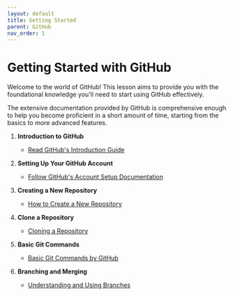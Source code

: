 ```yaml
---
layout: default
title: Getting Started
parent: GitHub
nav_order: 1
---
```


# Getting Started with GitHub

Welcome to the world of GitHub! This lesson aims to provide you with the foundational knowledge you'll need to start using GitHub effectively.

The extensive documentation provided by GitHub is comprehensive enough to help you become proficient in a short amount of time, starting from the basics to more advanced features.

1. **Introduction to GitHub**
    - [Read GitHub's Introduction Guide](https://guides.github.com/activities/hello-world/)

2. **Setting Up Your GitHub Account**
    - [Follow GitHub's Account Setup Documentation](https://docs.github.com/en/get-started/quickstart/set-up-git)

3. **Creating a New Repository**
    - [How to Create a New Repository](https://docs.github.com/en/repositories/creating-and-managing-repositories/creating-a-new-repository)

4. **Clone a Repository**
    - [Cloning a Repository](https://docs.github.com/en/repositories/creating-and-managing-repositories/cloning-a-repository)

5. **Basic Git Commands**
    - [Basic Git Commands by GitHub](https://docs.github.com/en/get-started/quickstart/git-basics)

6. **Branching and Merging**
    - [Understanding and Using Branches](https://docs.github.com/en/pull-requests/collaborating-with-issues-and-pull-requests/about-branches)

